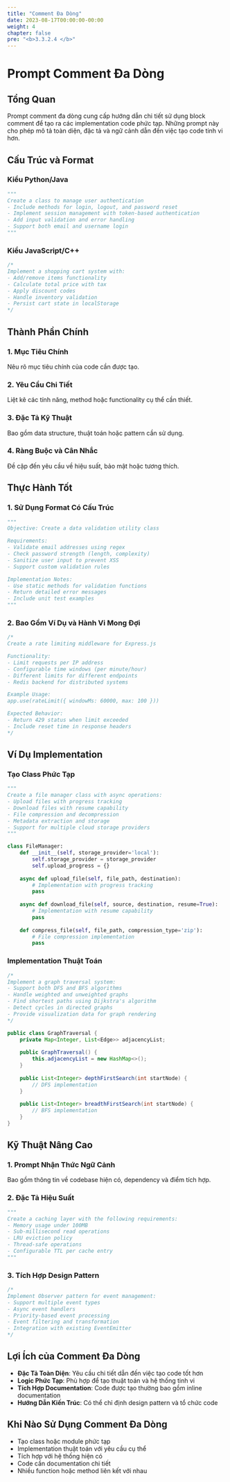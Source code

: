 ```yaml
---
title: "Comment Đa Dòng"
date: 2023-08-17T00:00:00-00:00
weight: 4
chapter: false
pre: "<b>3.3.2.4 </b>"
---
```


# Prompt Comment Đa Dòng

## Tổng Quan
Prompt comment đa dòng cung cấp hướng dẫn chi tiết sử dụng block comment để tạo ra các implementation code phức tạp. Những prompt này cho phép mô tả toàn diện, đặc tả và ngữ cảnh dẫn đến việc tạo code tinh vi hơn.

## Cấu Trúc và Format

### Kiểu Python/Java
```python
"""
Create a class to manage user authentication
- Include methods for login, logout, and password reset
- Implement session management with token-based authentication
- Add input validation and error handling
- Support both email and username login
"""
```

### Kiểu JavaScript/C++
```javascript
/*
Implement a shopping cart system with:
- Add/remove items functionality
- Calculate total price with tax
- Apply discount codes
- Handle inventory validation
- Persist cart state in localStorage
*/
```

## Thành Phần Chính

### 1. Mục Tiêu Chính
Nêu rõ mục tiêu chính của code cần được tạo.

### 2. Yêu Cầu Chi Tiết
Liệt kê các tính năng, method hoặc functionality cụ thể cần thiết.

### 3. Đặc Tả Kỹ Thuật
Bao gồm data structure, thuật toán hoặc pattern cần sử dụng.

### 4. Ràng Buộc và Cân Nhắc
Đề cập đến yêu cầu về hiệu suất, bảo mật hoặc tương thích.

## Thực Hành Tốt

### 1. Sử Dụng Format Có Cấu Trúc
```python
"""
Objective: Create a data validation utility class

Requirements:
- Validate email addresses using regex
- Check password strength (length, complexity)
- Sanitize user input to prevent XSS
- Support custom validation rules

Implementation Notes:
- Use static methods for validation functions
- Return detailed error messages
- Include unit test examples
"""
```

### 2. Bao Gồm Ví Dụ và Hành Vi Mong Đợi
```javascript
/*
Create a rate limiting middleware for Express.js

Functionality:
- Limit requests per IP address
- Configurable time windows (per minute/hour)
- Different limits for different endpoints
- Redis backend for distributed systems

Example Usage:
app.use(rateLimit({ windowMs: 60000, max: 100 }))

Expected Behavior:
- Return 429 status when limit exceeded
- Include reset time in response headers
*/
```

## Ví Dụ Implementation

### Tạo Class Phức Tạp
```python
"""
Create a file manager class with async operations:
- Upload files with progress tracking
- Download files with resume capability
- File compression and decompression
- Metadata extraction and storage
- Support for multiple cloud storage providers
"""

class FileManager:
    def __init__(self, storage_provider='local'):
        self.storage_provider = storage_provider
        self.upload_progress = {}
    
    async def upload_file(self, file_path, destination):
        # Implementation with progress tracking
        pass
    
    async def download_file(self, source, destination, resume=True):
        # Implementation with resume capability
        pass
    
    def compress_file(self, file_path, compression_type='zip'):
        # File compression implementation
        pass
```

### Implementation Thuật Toán
```java
/*
Implement a graph traversal system:
- Support both DFS and BFS algorithms
- Handle weighted and unweighted graphs
- Find shortest paths using Dijkstra's algorithm
- Detect cycles in directed graphs
- Provide visualization data for graph rendering
*/

public class GraphTraversal {
    private Map<Integer, List<Edge>> adjacencyList;
    
    public GraphTraversal() {
        this.adjacencyList = new HashMap<>();
    }
    
    public List<Integer> depthFirstSearch(int startNode) {
        // DFS implementation
    }
    
    public List<Integer> breadthFirstSearch(int startNode) {
        // BFS implementation
    }
}
```

## Kỹ Thuật Nâng Cao

### 1. Prompt Nhận Thức Ngữ Cảnh
Bao gồm thông tin về codebase hiện có, dependency và điểm tích hợp.

### 2. Đặc Tả Hiệu Suất
```python
"""
Create a caching layer with the following requirements:
- Memory usage under 100MB
- Sub-millisecond read operations
- LRU eviction policy
- Thread-safe operations
- Configurable TTL per cache entry
"""
```

### 3. Tích Hợp Design Pattern
```javascript
/*
Implement Observer pattern for event management:
- Support multiple event types
- Async event handlers
- Priority-based event processing
- Event filtering and transformation
- Integration with existing EventEmitter
*/
```

## Lợi Ích của Comment Đa Dòng
- **Đặc Tả Toàn Diện**: Yêu cầu chi tiết dẫn đến việc tạo code tốt hơn
- **Logic Phức Tạp**: Phù hợp để tạo thuật toán và hệ thống tinh vi
- **Tích Hợp Documentation**: Code được tạo thường bao gồm inline documentation
- **Hướng Dẫn Kiến Trúc**: Có thể chỉ định design pattern và tổ chức code

## Khi Nào Sử Dụng Comment Đa Dòng
- Tạo class hoặc module phức tạp
- Implementation thuật toán với yêu cầu cụ thể
- Tích hợp với hệ thống hiện có
- Code cần documentation chi tiết
- Nhiều function hoặc method liên kết với nhau
